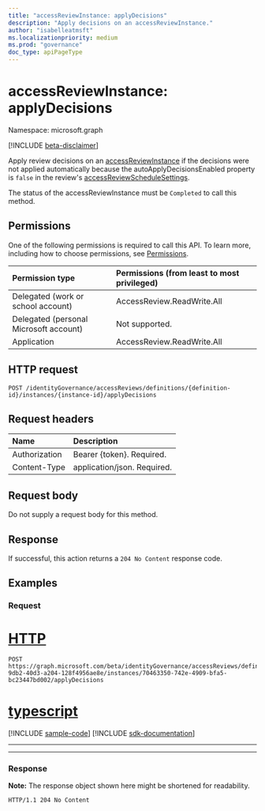 ```yaml
---
title: "accessReviewInstance: applyDecisions"
description: "Apply decisions on an accessReviewInstance."
author: "isabelleatmsft"
ms.localizationpriority: medium
ms.prod: "governance"
doc_type: apiPageType
---
```


# accessReviewInstance: applyDecisions

Namespace: microsoft.graph

[!INCLUDE [beta-disclaimer](../../includes/beta-disclaimer.md)]

Apply review decisions on an [accessReviewInstance](../resources/accessreviewinstance.md) if the decisions were not applied automatically because the autoApplyDecisionsEnabled property is `false` in the review's [accessReviewScheduleSettings](../resources/accessreviewschedulesettings.md).

The status of the accessReviewInstance must be `Completed` to call this method.

## Permissions
One of the following permissions is required to call this API. To learn more, including how to choose permissions, see [Permissions](/graph/permissions-reference).

|Permission type                        | Permissions (from least to most privileged)              |
|:--------------------------------------|:---------------------------------------------------------|
|Delegated (work or school account)     | AccessReview.ReadWrite.All |
|Delegated (personal Microsoft account)|Not supported.|
|Application                            | AccessReview.ReadWrite.All |

## HTTP request
<!-- { "blockType": "ignored" } -->
```http
POST /identityGovernance/accessReviews/definitions/{definition-id}/instances/{instance-id}/applyDecisions
```

## Request headers
|Name|Description|
|:---|:---|
|Authorization|Bearer {token}. Required.|
|Content-Type|application/json. Required.|

## Request body
Do not supply a request body for this method.

## Response
If successful, this action returns a `204 No Content` response code.

## Examples

### Request

# [HTTP](#tab/http)
<!-- {
  "blockType": "request",
  "name": "accessreviewinstance_applydecisions"
}
-->
```http
POST https://graph.microsoft.com/beta/identityGovernance/accessReviews/definitions/04e5c3b2-9db2-40d3-a204-128f4956ae8e/instances/70463350-742e-4909-bfa5-bc23447bd002/applyDecisions
```

# [typescript](#tab/typescript)
[!INCLUDE [sample-code](../includes/snippets/typescript/accessreviewinstance-applydecisions-typescript-snippets.md)]
[!INCLUDE [sdk-documentation](../includes/snippets/snippets-sdk-documentation-link.md)]

---


---

### Response
**Note:** The response object shown here might be shortened for readability.
<!-- {
  "blockType": "response",
  "truncated": true
}
-->
``` http
HTTP/1.1 204 No Content
```
